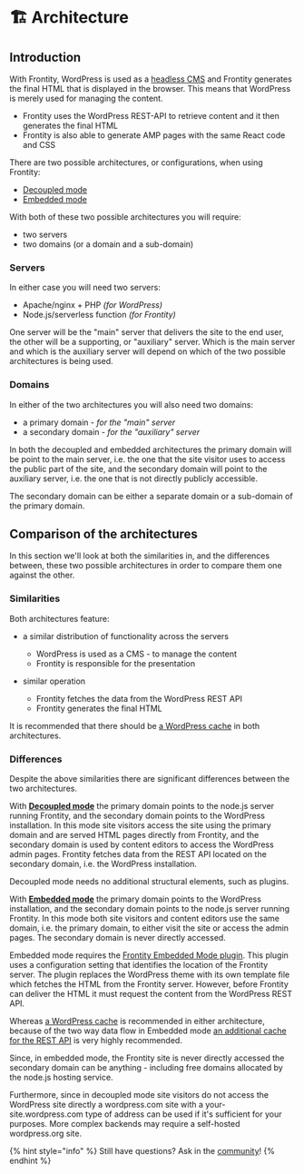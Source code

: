 # 🏗 Architecture

## Introduction

With Frontity, WordPress is used as a [headless CMS](https://css-tricks.com/what-is-a-headless-cms/) and Frontity generates the final HTML that is displayed in the browser. This means that WordPress is merely used for managing the content.

- Frontity uses the WordPress REST-API to retrieve content and it then generates the final HTML
- Frontity is also able to generate AMP pages with the same React code and CSS

There are two possible architectures, or configurations, when using Frontity:

- [Decoupled mode](decoupled-mode.md)
- [Embedded mode](embedded-mode.md)

With both of these two possible architectures you will require:

- two servers
- two domains (or a domain and a sub-domain)

### Servers

In either case you will need two servers:

- Apache/nginx + PHP _(for WordPress)_
- Node.js/serverless function _(for Frontity)_

One server will be the "main" server that delivers the site to the end user, the other will be a supporting, or "auxiliary" server. Which is the main server and which is the auxiliary server will depend on which of the two possible architectures is being used.

### Domains

In either of the two architectures you will also need two domains:

- a primary domain - _for the "main" server_
- a secondary domain - _for the "auxiliary" server_

In both the decoupled and embedded architectures the primary domain will be point to the main server, i.e. the one that the site visitor uses to access the public part of the site, and the secondary domain will point to the auxiliary server, i.e. the one that is not directly publicly accessible.

The secondary domain can be either a separate domain or a sub-domain of the primary domain.

## Comparison of the architectures

In this section we'll look at both the similarities in, and the differences between, these two possible architectures in order to compare them one against the other.

### Similarities

Both architectures feature:

- a similar distribution of functionality across the servers
  - WordPress is used as a CMS - to manage the content
  - Frontity is responsible for the presentation

- similar operation
  - Frontity fetches the data from the WordPress REST API
  - Frontity generates the final HTML

It is recommended that there should be [a WordPress cache](https://www.wpbeginner.com/plugins/best-wordpress-caching-plugins/) in both architectures.

### Differences

Despite the above similarities there are significant differences between the two architectures.

With **[Decoupled mode](decoupled-mode.md)** the primary domain points to the node.js server running Frontity, and the secondary domain points to the WordPress installation. In this mode site visitors access the site using the primary domain and are served HTML pages directly from Frontity, and the secondary domain is used by content editors to access the WordPress admin pages. Frontity fetches data from the REST API located on the secondary domain, i.e. the WordPress installation.

Decoupled mode needs no additional structural elements, such as plugins.

With **[Embedded mode](embedded-mode.md)** the primary domain points to the WordPress installation, and the secondary domain points to the node.js server running Frontity. In this mode both site visitors and content editors use the same domain, i.e. the primary domain, to either visit the site or access the admin pages. The secondary domain is never directly accessed.

Embedded mode requires the [Frontity Embedded Mode plugin](https://api.frontity.org/frontity-plugins/embedded-mode). This plugin uses a configuration setting that identifies the location of the Frontity server. The plugin replaces the WordPress theme with its own template file which fetches the HTML from the Frontity server. However, before Frontity can deliver the HTML it must request the content from the WordPress REST API.

Whereas [a WordPress cache](https://www.wpbeginner.com/plugins/best-wordpress-caching-plugins/) is recommended in either architecture, because of the two way data flow in Embedded mode [an additional cache for the REST API](https://wordpress.org/plugins/wp-rest-cache/) is very highly recommended.

Since, in embedded mode, the Frontity site is never directly accessed the secondary domain can be anything - including free domains allocated by the node.js hosting service.

Furthermore, since in decoupled mode site visitors do not access the WordPress site directly a wordpress.com site with a your-site.wordpress.com type of address can be used if it's sufficient for your purposes. More complex backends may require a self-hosted wordpress.org site.

{% hint style="info" %}
Still have questions? Ask in the [community](https://community.frontity.org)!
{% endhint %}